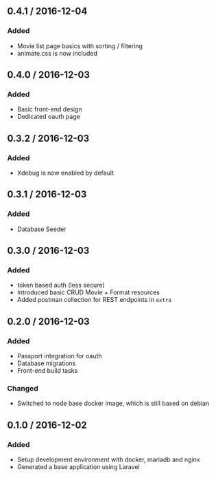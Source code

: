 ##  0.4.1 / 2016-12-04

### Added
* Movie list page basics with sorting / filtering
* animate.css is now included

##  0.4.0 / 2016-12-03

### Added
* Basic front-end design
* Dedicated oauth page

##  0.3.2 / 2016-12-03

### Added
* Xdebug is now enabled by default

##  0.3.1 / 2016-12-03

### Added
* Database Seeder

##  0.3.0 / 2016-12-03

### Added
* token based auth (less secure)
* Introduced basic CRUD Movie + Format resources
* Added postman collection for REST endpoints in `extra`

##  0.2.0 / 2016-12-03

### Added
* Passport integration for oauth
* Database migrations
* Front-end build tasks

### Changed
* Switched to node base docker image, which is still based on debian

##  0.1.0 / 2016-12-02

### Added
* Setup development environment with docker, mariadb and nginx
* Generated a base application using Laravel